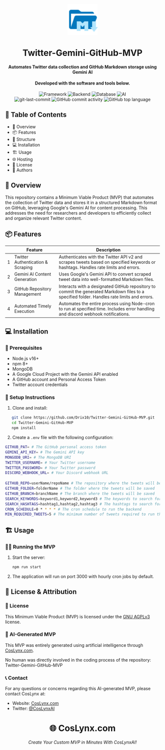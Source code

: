 <div class="hero-icon" align="center">
  <img src="https://raw.githubusercontent.com/PKief/vscode-material-icon-theme/ec559a9f6bfd399b82bb44393651661b08aaf7ba/icons/folder-markdown-open.svg" width="100" />
</div>

<h1 align="center">
Twitter-Gemini-GitHub-MVP
</h1>
<h4 align="center">Automates Twitter data collection and GitHub Markdown storage using Gemini AI</h4>
<h4 align="center">Developed with the software and tools below.</h4>
<div class="badges" align="center">
  <img src="https://img.shields.io/badge/Framework-Node.js%20with%20Express.js-blue" alt="Framework">
  <img src="https://img.shields.io/badge/Backend-JavaScript-red" alt="Backend">
  <img src="https://img.shields.io/badge/Database-MongoDB-blue" alt="Database">
  <img src="https://img.shields.io/badge/AI-Google%20Gemini-black" alt="AI">
</div>
<div class="badges" align="center">
  <img src="https://img.shields.io/github/last-commit/Drix10/Twitter-Gemini-GitHub-MVP?style=flat-square&color=5D6D7E" alt="git-last-commit" />
  <img src="https://img.shields.io/github/commit-activity/m/Drix10/Twitter-Gemini-GitHub-MVP?style=flat-square&color=5D6D7E" alt="GitHub commit activity" />
  <img src="https://img.shields.io/github/languages/top/Drix10/Twitter-Gemini-GitHub-MVP?style=flat-square&color=5D6D7E" alt="GitHub top language" />
</div>

## 📑 Table of Contents

- 📍 Overview
- 📦 Features
- 📂 Structure
- 💻 Installation
- 🏗️ Usage
- 🌐 Hosting
- 📄 License
- 👏 Authors

## 📍 Overview

This repository contains a Minimum Viable Product (MVP) that automates the collection of Twitter data and stores it in a structured Markdown format on GitHub, leveraging Google's Gemini AI for content processing. This addresses the need for researchers and developers to efficiently collect and organize relevant Twitter content.

## 📦 Features

|     | Feature                           | Description                                                                                                                                 |
| --- | --------------------------------- | ------------------------------------------------------------------------------------------------------------------------------------------- |
| 1   | Twitter Authentication & Scraping | Authenticates with the Twitter API v2 and scrapes tweets based on specified keywords or hashtags. Handles rate limits and errors.           |
| 2   | Gemini AI Content Generation      | Uses Google's Gemini API to convert scraped tweet data into well-formatted Markdown files.                                                  |
| 3   | GitHub Repository Management      | Interacts with a designated GitHub repository to commit the generated Markdown files to a specified folder. Handles rate limits and errors. |
| 4   | Automated Timely Execution        | Automates the entire process using Node-cron to run at specified time. Includes error handling and discord webhook notifications.           |

## 💻 Installation

### 🔧 Prerequisites

- Node.js v16+
- npm 8+
- MongoDB
- A Google Cloud Project with the Gemini API enabled
- A GitHub account and Personal Access Token
- Twitter account credentials

### 🚀 Setup Instructions

1. Clone and install:

```bash
   git clone https://github.com/Drix10/Twitter-Gemini-GitHub-MVP.git
   cd Twitter-Gemini-GitHub-MVP
   npm install
```

2. Create a `.env` file with the following configuration:

```bash
GITHUB_PAT= # The GitHub personal access token
GEMINI_API_KEY= # The Gemini API key
MONGODB_URI= # The MongoDB URI
TWITTER_USERNAME= # Your Twitter username
TWITTER_PASSWORD= # Your Twitter password
DISCORD_WEBHOOK_URL= # Your Discord webhook URL

GITHUB_REPO=userName/repoName # The repository where the tweets will be saved
GITHUB_FOLDER=folderName # The folder where the tweets will be saved
GITHUB_BRANCH=branchName # The branch where the tweets will be saved
SEARCH_KEYWORDS=keyword1,keyword2,keyword3 # The keywords to search for
SEARCH_HASHTAGS=hashtag1,hashtag2,hashtag3 # The hashtags to search for
CRON_SCHEDULE=0 * * * * # The cron schedule to run the backend
MIN_REQUIRED_TWEETS=5 # The minimum number of tweets required to run the pipeline
```

## 🏗️ Usage

### 🏃‍♂️ Running the MVP

1. Start the server:
   ```bash
   npm run start
   ```
2. The application will run on port 3000 with hourly cron jobs by default.

## 📄 License & Attribution

### 📄 License

This Minimum Viable Product (MVP) is licensed under the [GNU AGPLv3](https://choosealicense.com/licenses/agpl-3.0/) license.

### 🤖 AI-Generated MVP

This MVP was entirely generated using artificial intelligence through [CosLynx.com](https://coslynx.com).

No human was directly involved in the coding process of the repository: Twitter-Gemini-GitHub-MVP

### 📞 Contact

For any questions or concerns regarding this AI-generated MVP, please contact CosLynx at:

- Website: [CosLynx.com](https://coslynx.com)
- Twitter: [@CosLynxAI](https://x.com/CosLynxAI)

<p align="center">
  <h1 align="center">🌐 CosLynx.com</h1>
</p>
<p align="center">
  <em>Create Your Custom MVP in Minutes With CosLynxAI!</em>
</p>
<div class="badges" align="center">
<img src="https://img.shields.io/badge/Developers-Drix10,_Kais_Radwan-red" alt="">
<img src="https://img.shields.io/badge/Website-CosLynx.com-blue" alt="">
<img src="https://img.shields.io/badge/Backed_by-Google,_Microsoft_&_Amazon_for_Startups-red" alt="">
<img src="https://img.shields.io/badge/Finalist-Backdrop_Build_v4,_v6-black" alt="">
</div>
